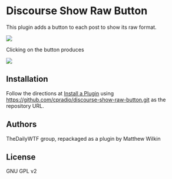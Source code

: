 # Discourse Show Raw Button

This plugin adds a button to each post to show its raw format.

![](https://raw.githubusercontent.com/cpradio/discourse-show-raw-button/master/screenshot.png)

Clicking on the button produces

![](https://raw.githubusercontent.com/cpradio/discourse-show-raw-button/master/screenshot-2.png)

## Installation

Follow the directions at [Install a Plugin](https://meta.discourse.org/t/install-a-plugin/19157) using https://github.com/cpradio/discourse-show-raw-button.git as the repository URL.

## Authors

TheDailyWTF group, repackaged as a plugin by Matthew Wilkin

## License

GNU GPL v2
